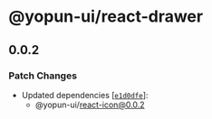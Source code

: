 # @yopun-ui/react-drawer

## 0.0.2

### Patch Changes

- Updated dependencies
  [[`e1d0dfe`](https://github.com/yopundotcom/yopun-ui/commit/e1d0dfef011c5aa536ec5787455b795b35243267)]:
  - @yopun-ui/react-icon@0.0.2

